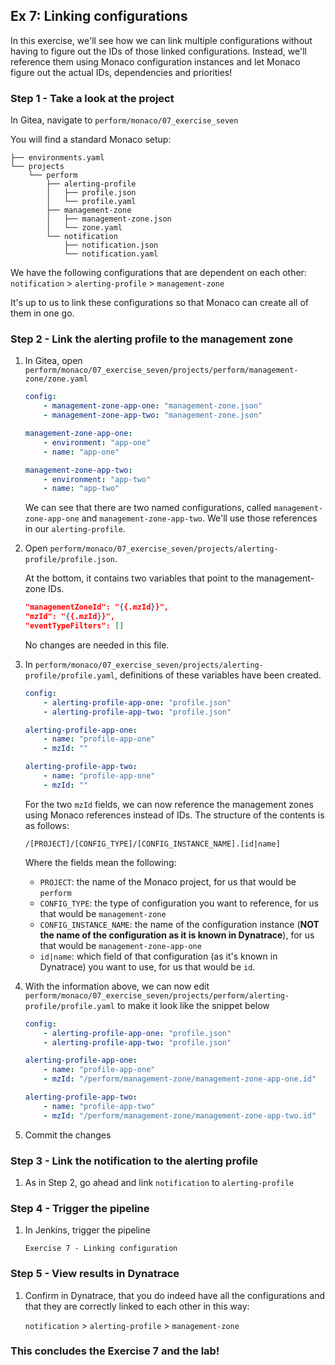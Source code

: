 ## Ex 7: Linking configurations

In this exercise, we'll see how we can link multiple configurations without having to figure out the IDs of those linked configurations. Instead, we'll reference them using Monaco configuration instances and let Monaco figure out the actual IDs, dependencies and priorities!

### Step 1 - Take a look at the project
In Gitea, navigate to `perform/monaco/07_exercise_seven`

You will find a standard Monaco setup:

```
├── environments.yaml
└── projects
    └── perform
        ├── alerting-profile
        │   ├── profile.json
        │   └── profile.yaml
        ├── management-zone
        │   ├── management-zone.json
        │   └── zone.yaml
        └── notification
            ├── notification.json
            └── notification.yaml
```

We have the following configurations that are dependent on each other:
`notification` > `alerting-profile` > `management-zone`

It's up to us to link these configurations so that Monaco can create all of them in one go.

### Step 2 - Link the alerting profile to the management zone
1. In Gitea, open `perform/monaco/07_exercise_seven/projects/perform/management-zone/zone.yaml` 

    ```yaml
    config:
        - management-zone-app-one: "management-zone.json"
        - management-zone-app-two: "management-zone.json"

    management-zone-app-one:
        - environment: "app-one"
        - name: "app-one"

    management-zone-app-two:
        - environment: "app-two"
        - name: "app-two"
    ```

    We can see that there are two named configurations, called `management-zone-app-one` and `management-zone-app-two`. We'll use those references in our `alerting-profile`.

2. Open `perform/monaco/07_exercise_seven/projects/alerting-profile/profile.json`. 

    At the bottom, it contains two variables that point to the management-zone IDs.

    ```json
    "managementZoneId": "{{.mzId}}",
    "mzId": "{{.mzId}}",
    "eventTypeFilters": []
    ```

    No changes are needed in this file.

3. In `perform/monaco/07_exercise_seven/projects/alerting-profile/profile.yaml`, definitions of these variables have been created.

    ```yaml
    config:
        - alerting-profile-app-one: "profile.json"
        - alerting-profile-app-two: "profile.json"

    alerting-profile-app-one:
        - name: "profile-app-one"
        - mzId: ""

    alerting-profile-app-two:
        - name: "profile-app-one"
        - mzId: ""
    ```

    For the two `mzId` fields, we can now reference the management zones using Monaco references instead of IDs. The structure of the contents is as follows:

    ```
    /[PROJECT]/[CONFIG_TYPE]/[CONFIG_INSTANCE_NAME].[id|name]
    ```

    Where the fields mean the following:
    * `PROJECT`: the name of the Monaco project, for us that would be `perform`
    * `CONFIG_TYPE`: the type of configuration you want to reference, for us that would be `management-zone`
    * `CONFIG_INSTANCE_NAME`: the name of the configuration instance (**NOT the name of the configuration as it is known in Dynatrace**), for us that would be `management-zone-app-one`
    * `id|name`: which field of that configuration (as it's known in Dynatrace) you want to use, for us that would be `id`.

4. With the information above, we can now edit `perform/monaco/07_exercise_seven/projects/perform/alerting-profile/profile.yaml` to make it look like the snippet below

    ```yaml
    config:
        - alerting-profile-app-one: "profile.json"
        - alerting-profile-app-two: "profile.json"

    alerting-profile-app-one:
        - name: "profile-app-one"
        - mzId: "/perform/management-zone/management-zone-app-one.id"

    alerting-profile-app-two:
        - name: "profile-app-two"
        - mzId: "/perform/management-zone/management-zone-app-two.id"
    ```

5. Commit the changes

### Step 3 - Link the notification to the alerting profile
1. As in Step 2, go ahead and link `notification` to `alerting-profile`

### Step 4 - Trigger the pipeline
1. In Jenkins, trigger the pipeline

    `Exercise 7 - Linking configuration`

### Step 5 - View results in Dynatrace
1. Confirm in Dynatrace, that you do indeed have all the configurations and that they are correctly linked to each other in this way: 

    `notification` > `alerting-profile` > `management-zone`

### This concludes the Exercise 7 and the lab!
